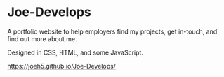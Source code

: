 # Joe-Develops
A portfolio website to help employers find my projects, get in-touch, and find out more about me.

Designed in CSS, HTML, and some JavaScript. 

https://joeh5.github.io/Joe-Develops/
